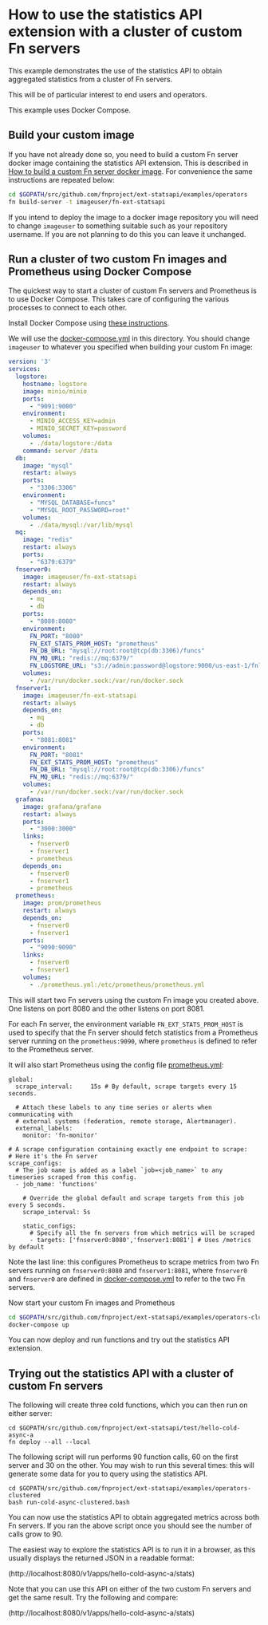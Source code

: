 # How to use the statistics API extension with a cluster of custom Fn servers

This example demonstrates the use of the statistics API to obtain aggregated statistics from a cluster of Fn servers.

This will be of particular interest to end users and operators.

This example uses Docker Compose.

## Build your custom image

If you have not already done so, you need to build a custom Fn server docker image containing the statistics API extension. 
This is described in  [How to build a custom Fn server docker image](../operators/README.md).
For convenience the same instructions are repeated below:

```sh
cd $GOPATH/src/github.com/fnproject/ext-statsapi/examples/operators
fn build-server -t imageuser/fn-ext-statsapi
```
If you intend to deploy the image to a docker image repository you will need to change `imageuser` to something suitable such as your repository username. If you are not planning to do this you can leave it unchanged.

## Run a cluster of two custom Fn images and Prometheus using Docker Compose

The quickest way to start a cluster of custom Fn servers and Prometheus is to use Docker Compose. 
This takes care of configuring the various processes to connect to each other.

Install Docker Compose using [these instructions](https://docs.docker.com/compose/install/). 

We will use the [docker-compose.yml](https://github.com/fnproject/ext-statsapi/blob/master/examples/operators-clustered/docker-compose.yml) in this directory.
You should change `imageuser` to whatever you specified when building your custom Fn image:

```yaml
version: '3'
services:
  logstore:
    hostname: logstore
    image: minio/minio
    ports:
      - "9091:9000"
    environment:
      - MINIO_ACCESS_KEY=admin
      - MINIO_SECRET_KEY=password
    volumes:
      - ./data/logstore:/data
    command: server /data
  db:
    image: "mysql"
    restart: always
    ports:
      - "3306:3306"
    environment:
      - "MYSQL_DATABASE=funcs"
      - "MYSQL_ROOT_PASSWORD=root"
    volumes:
      - ./data/mysql:/var/lib/mysql
  mq:
    image: "redis"
    restart: always
    ports:
      - "6379:6379"
  fnserver0:
    image: imageuser/fn-ext-statsapi
    restart: always
    depends_on:
      - mq
      - db
    ports:
      - "8080:8080"
    environment:
      FN_PORT: "8080"
      FN_EXT_STATS_PROM_HOST: "prometheus" 
      FN_DB_URL: "mysql://root:root@tcp(db:3306)/funcs"
      FN_MQ_URL: "redis://mq:6379/"
      FN_LOGSTORE_URL: "s3://admin:password@logstore:9000/us-east-1/fnlogs"
    volumes:
      - /var/run/docker.sock:/var/run/docker.sock
  fnserver1:
    image: imageuser/fn-ext-statsapi
    restart: always
    depends_on:
      - mq
      - db
    ports:
      - "8081:8081"
    environment:
      FN_PORT: "8081"
      FN_EXT_STATS_PROM_HOST: "prometheus" 
      FN_DB_URL: "mysql://root:root@tcp(db:3306)/funcs"
      FN_MQ_URL: "redis://mq:6379/"
    volumes:
      - /var/run/docker.sock:/var/run/docker.sock
  grafana:
    image: grafana/grafana
    restart: always
    ports:
      - "3000:3000"
    links:
      - fnserver0
      - fnserver1
      - prometheus
    depends_on:
      - fnserver0
      - fnserver1
      - prometheus
  prometheus:
    image: prom/prometheus
    restart: always
    depends_on:
      - fnserver0
      - fnserver1
    ports:
      - "9090:9090"
    links:
      - fnserver0
      - fnserver1
    volumes:
      - ./prometheus.yml:/etc/prometheus/prometheus.yml
```

This will start two Fn servers using the custom Fn image you created above. One listens on port 8080 and the other listens on port 8081.

For each Fn server, the environment variable `FN_EXT_STATS_PROM_HOST` is used to specify that the Fn server should fetch
statistics from a Prometheus server running on the `prometheus:9090`, where   `prometheus` is defined to refer to the Prometheus server.

It will also start Prometheus using the config file [prometheus.yml](https://github.com/fnproject/ext-statsapi/blob/master/examples/operators-clustered/prometheus.yml):
```
global:
  scrape_interval:     15s # By default, scrape targets every 15 seconds.

  # Attach these labels to any time series or alerts when communicating with
  # external systems (federation, remote storage, Alertmanager).
  external_labels:
    monitor: 'fn-monitor'

# A scrape configuration containing exactly one endpoint to scrape:
# Here it's the Fn server
scrape_configs:
  # The job name is added as a label `job=<job_name>` to any timeseries scraped from this config.
  - job_name: 'functions'

    # Override the global default and scrape targets from this job every 5 seconds.
    scrape_interval: 5s

    static_configs:
      # Specify all the fn servers from which metrics will be scraped
      - targets: ['fnserver0:8080','fnserver1:8081'] # Uses /metrics by default      
```
Note the last line: this configures Prometheus to scrape metrics from two Fn servers running on `fnserver0:8080` and `fnserver1:8081`, 
where `fnserver0` and `fnserver0` are defined in [docker-compose.yml](https://github.com/fnproject/ext-statsapi/blob/master/examples/operators-clustered/docker-compose.yml)
to refer to the two Fn servers.

Now start your custom Fn images and Prometheus

```sh
cd $GOPATH/src/github.com/fnproject/ext-statsapi/examples/operators-clustered
docker-compose up
```

You can now deploy and run functions and try out the statistics API extension.

## Trying out the statistics API with a cluster of custom Fn servers

The following will create three cold functions, which you can then run on either server:

```
cd $GOPATH/src/github.com/fnproject/ext-statsapi/test/hello-cold-async-a
fn deploy --all --local
```
The following script will run performs 90 function calls, 60 on the first server and 30 on the other. You may wish to run this several times: this will generate some data for you to query using the statistics API. 
```
cd $GOPATH/src/github.com/fnproject/ext-statsapi/examples/operators-clustered
bash run-cold-async-clustered.bash
```
You can now use the statistics API to obtain aggregated metrics across both Fn servers. If you ran the above script once you should see the number of calls grow to 90.  

The easiest way to explore the statistics API is to run it in a browser, as this usually displays the returned JSON in a readable format:

(http://localhost:8080/v1/apps/hello-cold-async-a/stats)

Note that you can use this API on either of the two custom Fn servers and get the same result. Try the following and compare:

(http://localhost:8080/v1/apps/hello-cold-async-a/stats)
